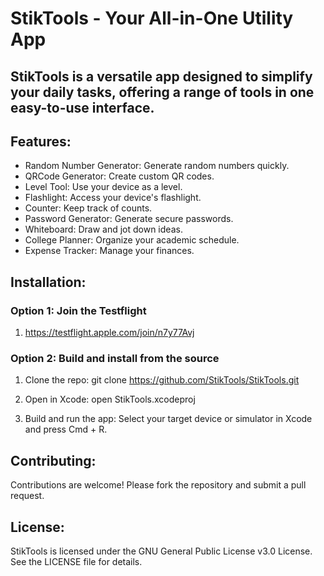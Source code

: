 # StikTools - Your All-in-One Utility App

## StikTools is a versatile app designed to simplify your daily tasks, offering a range of tools in one easy-to-use interface.

## Features:
- Random Number Generator: Generate random numbers quickly.
- QRCode Generator: Create custom QR codes.
- Level Tool: Use your device as a level.
- Flashlight: Access your device's flashlight.
- Counter: Keep track of counts.
- Password Generator: Generate secure passwords.
- Whiteboard: Draw and jot down ideas.
- College Planner: Organize your academic schedule.
- Expense Tracker: Manage your finances.

## Installation:
### Option 1: Join the Testflight
1. https://testflight.apple.com/join/n7y77Avj

### Option 2: Build and install from the source
1. Clone the repo:
   git clone https://github.com/StikTools/StikTools.git

2. Open in Xcode:
   open StikTools.xcodeproj

3. Build and run the app:
   Select your target device or simulator in Xcode and press Cmd + R.

## Contributing:
Contributions are welcome! Please fork the repository and submit a pull request.

## License:
StikTools is licensed under the GNU General Public License v3.0 License. See the LICENSE file for details.
